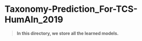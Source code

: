 # Taxonomy-Prediction_For-TCS-HumAIn_2019

> **In this directory, we store all the learned models.**